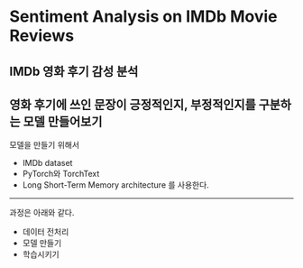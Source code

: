 # Sentiment Analysis on IMDb Movie Reviews 
## IMDb 영화 후기 감성 분석

**영화 후기에 쓰인 문장이 긍정적인지, 부정적인지를 구분하는 모델 만들어보기**
---
모델을 만들기 위해서
- IMDb dataset
- PyTorch와 TorchText
- Long Short-Term Memory architecture 
를 사용한다.
---
과정은 아래와 같다.
- 데이터 전처리
- 모델 만들기
- 학습시키기
